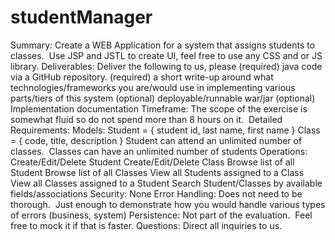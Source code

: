 # studentManager
Summary: Create a WEB Application for a system that assigns students to classes.  Use JSP and JSTL to create UI, feel free to use any CSS and or JS library.  Deliverables: Deliver the following to us, please (required) java code via a GitHub repository. (required) a short write-up around what technologies/frameworks you are/would use in implementing various parts/tiers of this system (optional) deployable/runnable war/jar (optional) Implementation documentation  Timeframe: The scope of the exercise is somewhat fluid so do not spend more than 8 hours on it.   Detailed Requirements:  Models: Student = { student id, last name, first name } Class = { code, title, description } Student can attend an unlimited number of classes.  Classes can have an unlimited number of students  Operations: Create/Edit/Delete Student Create/Edit/Delete Class Browse list of all Student Browse list of all Classes View all Students assigned to a Class View all Classes assigned to a Student Search Student/Classes by available fields/associations  Security: None Error Handling: Does not need to be thorough.  Just enough to demonstrate how you would handle various types of errors (business, system) Persistence: Not part of the evaluation.  Feel free to mock it if that is faster. Questions: Direct all inquiries to us.
